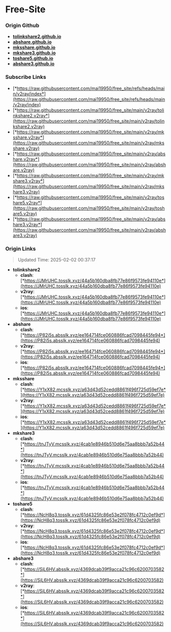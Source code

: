 # Free-Site

### Origin Github

- [**tolinkshare2.github.io**](https://github.com/tolinkshare2/tolinkshare2.github.io)
- [**abshare.github.io**](https://github.com/abshare/abshare.github.io)
- [**mksshare.github.io**](https://github.com/mksshare/mksshare.github.io)
- [**mkshare3.github.io**](https://github.com/mkshare3/mkshare3.github.io)
- [**toshare5.github.io**](https://github.com/toshare5/toshare5.github.io)
- [**abshare3.github.io**](https://github.com/abshare3/abshare3.github.io)

### Subscribe Links

- [*https://raw.githubusercontent.com/mai19950/free_site/refs/heads/main/v2ray/index*](https://raw.githubusercontent.com/mai19950/free_site/refs/heads/main/v2ray/index)
- [*https://raw.githubusercontent.com/mai19950/free_site/main/v2ray/tolinkshare2.v2ray*](https://raw.githubusercontent.com/mai19950/free_site/main/v2ray/tolinkshare2.v2ray)
- [*https://raw.githubusercontent.com/mai19950/free_site/main/v2ray/mksshare.v2ray*](https://raw.githubusercontent.com/mai19950/free_site/main/v2ray/mksshare.v2ray)
- [*https://raw.githubusercontent.com/mai19950/free_site/main/v2ray/abshare.v2ray*](https://raw.githubusercontent.com/mai19950/free_site/main/v2ray/abshare.v2ray)
- [*https://raw.githubusercontent.com/mai19950/free_site/main/v2ray/mkshare3.v2ray*](https://raw.githubusercontent.com/mai19950/free_site/main/v2ray/mkshare3.v2ray)
- [*https://raw.githubusercontent.com/mai19950/free_site/main/v2ray/toshare5.v2ray*](https://raw.githubusercontent.com/mai19950/free_site/main/v2ray/toshare5.v2ray)
- [*https://raw.githubusercontent.com/mai19950/free_site/main/v2ray/abshare3.v2ray*](https://raw.githubusercontent.com/mai19950/free_site/main/v2ray/abshare3.v2ray)

### Origin Links

> Updated Time: 2025-02-02 00:37:17

- **tolinkshare2**
  - **clash**: [*https://JMrUHC.tosslk.xyz/44a5b160dba8fb77e86f9573fe94110e*](https://JMrUHC.tosslk.xyz/44a5b160dba8fb77e86f9573fe94110e)
  - **v2ray**: [*https://JMrUHC.tosslk.xyz/44a5b160dba8fb77e86f9573fe94110e*](https://JMrUHC.tosslk.xyz/44a5b160dba8fb77e86f9573fe94110e)
  - **ios**: [*https://JMrUHC.tosslk.xyz/44a5b160dba8fb77e86f9573fe94110e*](https://JMrUHC.tosslk.xyz/44a5b160dba8fb77e86f9573fe94110e)
- **abshare**
  - **clash**: [*https://P82i5s.absslk.xyz/ee164714fce060886fcad7098445fe94*](https://P82i5s.absslk.xyz/ee164714fce060886fcad7098445fe94)
  - **v2ray**: [*https://P82i5s.absslk.xyz/ee164714fce060886fcad7098445fe94*](https://P82i5s.absslk.xyz/ee164714fce060886fcad7098445fe94)
  - **ios**: [*https://P82i5s.absslk.xyz/ee164714fce060886fcad7098445fe94*](https://P82i5s.absslk.xyz/ee164714fce060886fcad7098445fe94)
- **mksshare**
  - **clash**: [*https://Y1xX82.mcsslk.xyz/a63d43d52cedd8861f496f725d59ef7e*](https://Y1xX82.mcsslk.xyz/a63d43d52cedd8861f496f725d59ef7e)
  - **v2ray**: [*https://Y1xX82.mcsslk.xyz/a63d43d52cedd8861f496f725d59ef7e*](https://Y1xX82.mcsslk.xyz/a63d43d52cedd8861f496f725d59ef7e)
  - **ios**: [*https://Y1xX82.mcsslk.xyz/a63d43d52cedd8861f496f725d59ef7e*](https://Y1xX82.mcsslk.xyz/a63d43d52cedd8861f496f725d59ef7e)
- **mkshare3**
  - **clash**: [*https://tnJTyV.mcsslk.xyz/4cab1e8946b510d6e75aa8bbb7a52b44*](https://tnJTyV.mcsslk.xyz/4cab1e8946b510d6e75aa8bbb7a52b44)
  - **v2ray**: [*https://tnJTyV.mcsslk.xyz/4cab1e8946b510d6e75aa8bbb7a52b44*](https://tnJTyV.mcsslk.xyz/4cab1e8946b510d6e75aa8bbb7a52b44)
  - **ios**: [*https://tnJTyV.mcsslk.xyz/4cab1e8946b510d6e75aa8bbb7a52b44*](https://tnJTyV.mcsslk.xyz/4cab1e8946b510d6e75aa8bbb7a52b44)
- **toshare5**
  - **clash**: [*https://NcH8q3.tosslk.xyz/61d4325fc86e53e2f078fc4712c0ef9d*](https://NcH8q3.tosslk.xyz/61d4325fc86e53e2f078fc4712c0ef9d)
  - **v2ray**: [*https://NcH8q3.tosslk.xyz/61d4325fc86e53e2f078fc4712c0ef9d*](https://NcH8q3.tosslk.xyz/61d4325fc86e53e2f078fc4712c0ef9d)
  - **ios**: [*https://NcH8q3.tosslk.xyz/61d4325fc86e53e2f078fc4712c0ef9d*](https://NcH8q3.tosslk.xyz/61d4325fc86e53e2f078fc4712c0ef9d)
- **abshare3**
  - **clash**: [*https://SjL6HV.absslk.xyz/4369dcab39f9acca21c96c6200703582*](https://SjL6HV.absslk.xyz/4369dcab39f9acca21c96c6200703582)
  - **v2ray**: [*https://SjL6HV.absslk.xyz/4369dcab39f9acca21c96c6200703582*](https://SjL6HV.absslk.xyz/4369dcab39f9acca21c96c6200703582)
  - **ios**: [*https://SjL6HV.absslk.xyz/4369dcab39f9acca21c96c6200703582*](https://SjL6HV.absslk.xyz/4369dcab39f9acca21c96c6200703582)
